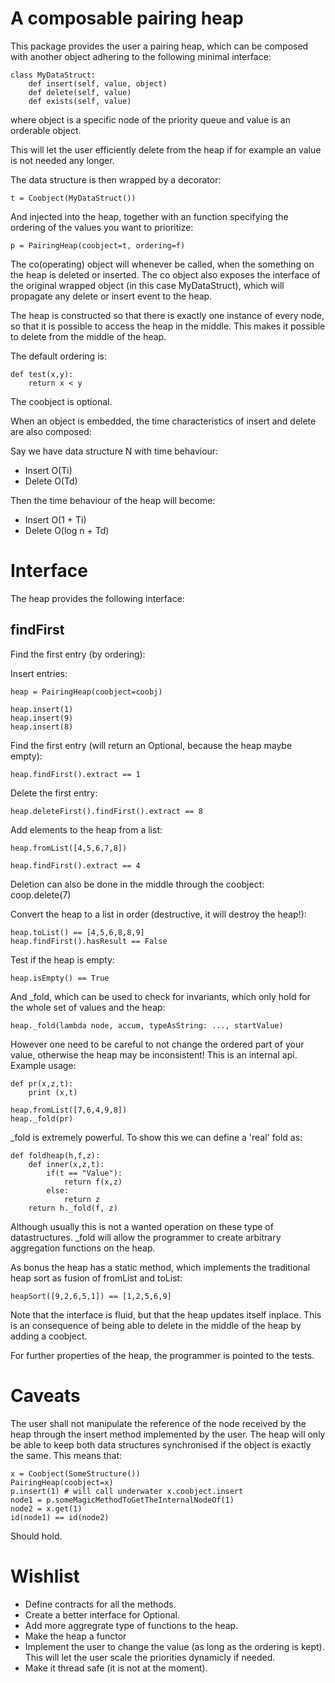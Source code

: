 # A composable pairing heap #

This package provides the user a pairing heap, which can be composed with another object adhering to the following minimal interface:

    class MyDataStruct:
		def insert(self, value, object)
		def delete(self, value)
		def exists(self, value)

where object is a specific node of the priority queue and value is an orderable object.

This will let the user efficiently delete from the heap if for example an value is not needed any longer.

The data structure is then wrapped by a decorator:

	t = Coobject(MyDataStruct())

And injected into the heap, together with an function specifying the ordering of the values
you want to prioritize:

	p = PairingHeap(coobject=t, ordering=f)

The co(operating) object will whenever be called, when the something on the heap is deleted or inserted. The co object also exposes the interface of the original wrapped object (in this case MyDataStruct), which will propagate any delete or insert event to the heap.

The heap is constructed so that there is exactly one instance of every node, so that it is possible to access the heap in the middle. This makes it possible to delete from the middle of the heap.

The default ordering is:

	def test(x,y):
		return x < y

The coobject is optional.

When an object is embedded, the time characteristics of insert and delete are also composed:

Say we have data structure N with time behaviour:

* Insert O(Ti)
* Delete O(Td)

Then the time behaviour of the heap will become:

* Insert O(1 + Ti)
* Delete O(log n + Td)

# Interface #


The heap provides the following interface:

## findFirst ##

Find the first entry (by ordering):

Insert entries:


	heap = PairingHeap(coobject=coobj)

	heap.insert(1)
	heap.insert(9)
	heap.insert(8)

Find the first entry (will return an Optional, because the heap maybe empty):

	heap.findFirst().extract == 1

Delete the first entry:

	heap.deleteFirst().findFirst().extract == 8

Add elements to the heap from a list:

	heap.fromList([4,5,6,7,8])

	heap.findFirst().extract == 4

Deletion can also be done in the middle through the coobject:
	coop.delete(7)


Convert the heap to a list in order (destructive, it will destroy the heap!):

	heap.toList() == [4,5,6,8,8,9]
	heap.findFirst().hasResult == False

Test if the heap is empty:

	heap.isEmpty() == True

And _fold, which can be used to check for invariants, which only hold for the whole set of values and the heap:

	heap._fold(lambda node, accum, typeAsString: ..., startValue)

However one need to be careful to not change the ordered part of your value, otherwise the heap may be inconsistent! This is an internal api. Example usage:

	def pr(x,z,t):
		print (x,t)

	heap.fromList([7,6,4,9,8])
	heap._fold(pr)

_fold is extremely powerful. To show this we can define a 'real' fold as:

	def foldheap(h,f,z):
		def inner(x,z,t):
			if(t == "Value"):
				return f(x,z)
			else:
				return z
	    return h._fold(f, z)

Although usually this is not a wanted operation on these type of datastructures. _fold will allow the programmer to create arbitrary aggregation functions on the heap.

As bonus the heap has a static method, which implements the traditional heap sort as fusion of fromList and toList:

	heapSort([9,2,6,5,1]) == [1,2,5,6,9]

Note that the interface is fluid, but that the heap updates itself inplace. This is an consequence of being able to delete in the middle of the heap by adding a coobject.

For further properties of the heap, the programmer is pointed to the tests.
# Caveats #

The user shall not manipulate the reference of the node received by the heap through the insert method implemented by the user. The heap will only be able to keep both data structures synchronised if the object is exactly the same. This means that:

	x = Coobject(SomeStructure())
	PairingHeap(coobject=x)
	p.insert(1) # will call underwater x.coobject.insert
	node1 = p.someMagicMethodToGetTheInternalNodeOf(1)
	node2 = x.get(1)
	id(node1) == id(node2)

Should hold.

# Wishlist #

* Define contracts for all the methods.
* Create a better interface for Optional.
* Add more aggregrate type of functions to the heap.
* Make the heap a functor
* Implement the user to change the value (as long as the ordering is kept). This will let the user scale the priorities dynamicly if needed.
* Make it thread safe (it is not at the moment).
